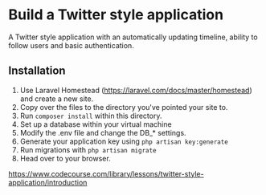 # Build a Twitter style application

A Twitter style application with an automatically updating timeline, ability to follow users and basic authentication.

Installation
------------

1. Use Laravel Homestead (https://laravel.com/docs/master/homestead) and create a new site.
2. Copy over the files to the directory you've pointed your site to.
3. Run `composer install` within this directory.
4. Set up a database within your virtual machine
5. Modify the .env file and change the DB_* settings.
6. Generate your application key using `php artisan key:generate`
7. Run migrations with `php artisan migrate`
8. Head over to your browser.

https://www.codecourse.com/library/lessons/twitter-style-application/introduction
